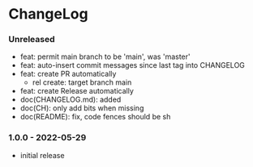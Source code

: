 # ChangeLog

### Unreleased

- feat: permit main branch to be 'main', was 'master'
- feat: auto-insert commit messages since last tag into CHANGELOG
- feat: create PR automatically
    - rel create: target branch main
- feat: create Release automatically
- doc(CHANGELOG.md): added
- doc(CH): only add bits when missing
- doc(README): fix, code fences should be sh

### 1.0.0 - 2022-05-29

- initial release
